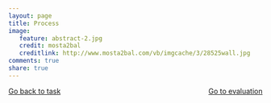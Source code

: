 ```yaml
---
layout: page 
title: Process
image: 
   feature: abstract-2.jpg
   credit: mosta2bal
   creditlink: http://www.mosta2bal.com/vb/imgcache/3/28525wall.jpg
comments: true
share: true 
---
```








<div style="float: left"> 
<a href="{{ site.url }}/projects/commerce/project-1/task-1/" class="btn">Go back to task</a>
</div>

<div style="float: right"> 
<a href="{{ site.url }}/projects/commerce/project-1/evaluation-1/" class="btn">Go to evaluation</a>
</div>